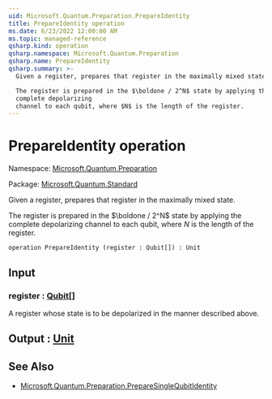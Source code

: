 ```yaml
---
uid: Microsoft.Quantum.Preparation.PrepareIdentity
title: PrepareIdentity operation
ms.date: 6/23/2022 12:00:00 AM
ms.topic: managed-reference
qsharp.kind: operation
qsharp.namespace: Microsoft.Quantum.Preparation
qsharp.name: PrepareIdentity
qsharp.summary: >-
  Given a register, prepares that register in the maximally mixed state.

  The register is prepared in the $\boldone / 2^N$ state by applying the
  complete depolarizing
  channel to each qubit, where $N$ is the length of the register.
---
```


# PrepareIdentity operation

Namespace: [Microsoft.Quantum.Preparation](xref:Microsoft.Quantum.Preparation)

Package: [Microsoft.Quantum.Standard](https://nuget.org/packages/Microsoft.Quantum.Standard)


Given a register, prepares that register in the maximally mixed state.The register is prepared in the $\boldone / 2^N$ state by applying thecomplete depolarizingchannel to each qubit, where $N$ is the length of the register.

```qsharp
operation PrepareIdentity (register : Qubit[]) : Unit
```


## Input

### register : [Qubit](xref:microsoft.quantum.qsharp.valueliterals#qubit-literals)[]

A register whose state is to be depolarized in the mannerdescribed above.



## Output : [Unit](xref:microsoft.quantum.qsharp.valueliterals#unit-literal)



## See Also

- [Microsoft.Quantum.Preparation.PrepareSingleQubitIdentity](xref:Microsoft.Quantum.Preparation.PrepareSingleQubitIdentity)